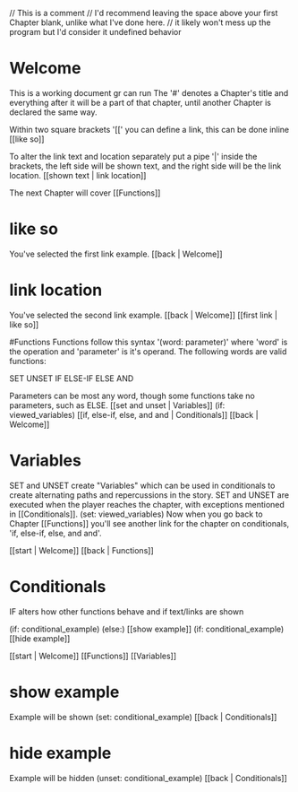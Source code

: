 // This is a comment
// I'd recommend leaving the space above your first Chapter blank, unlike what I've done here.
// it likely won't mess up the program but I'd consider it undefined behavior

# Welcome
This is a working document gr can run
The '#' denotes a Chapter's title and everything after it will be a part of that chapter, until another Chapter is declared the same way.

Within two square brackets '[[' you can define a link, this can be done inline [[like so]]

To alter the link text and location separately put a pipe '|' inside the brackets, the left side will be shown text, and the right side will be the link location.
[[shown text | link location]]

The next Chapter will cover [[Functions]]

# like so
You've selected the first link example.
[[back | Welcome]]

# link location
You've selected the second link example.
[[back | Welcome]]
[[first link | like so]]

#Functions
Functions follow this syntax '(word: parameter)' where 'word' is the operation and 'parameter' is it's operand.
The following words are valid functions:

SET
UNSET
IF
ELSE-IF
ELSE
AND

Parameters can be most any word, though some functions take no parameters, such as ELSE.
[[set and unset | Variables]]
(if: viewed_variables) [[if, else-if, else, and and | Conditionals]]
[[back | Welcome]]

# Variables
SET and UNSET create "Variables" which can be used in conditionals to create alternating paths and repercussions in the story.
SET and UNSET are executed when the player reaches the chapter, with exceptions mentioned in [[Conditionals]].
(set: viewed_variables)
Now when you go back to Chapter [[Functions]] you'll see another link for the chapter on conditionals, 'if, else-if, else, and and'.

[[start | Welcome]]
[[back | Functions]]

# Conditionals
IF alters how other functions behave and if text/links are shown

(if: conditional_example) (else:) [[show example]]
(if: conditional_example) [[hide example]]

[[start | Welcome]]
[[Functions]]
[[Variables]]

# show example
Example will be shown
(set: conditional_example)
[[back | Conditionals]]

# hide example
Example will be hidden
(unset: conditional_example)
[[back | Conditionals]]
